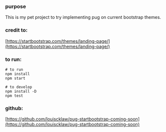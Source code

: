 ### purpose
This is my pet project to try implementing pug on current bootstrap themes.


### credit to:
[https://startbootstrap.com/themes/landing-page/](https://startbootstrap.com/themes/landing-page/)


### to run:
```
# to run
npm install
npm start

# to develop
npm install -D
npm test
```

### github:
[https://github.com/louiscklaw/pug-startbootstrap-coming-soon](https://github.com/louiscklaw/pug-startbootstrap-coming-soon)
